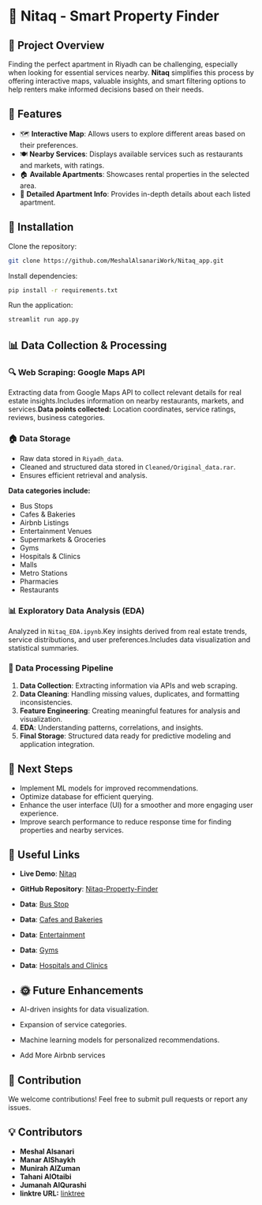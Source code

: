 # 🏡 Nitaq - Smart Property Finder

## 📌 Project Overview

Finding the perfect apartment in Riyadh can be challenging, especially when looking for essential services nearby. **Nitaq** simplifies this process by offering interactive maps, valuable insights, and smart filtering options to help renters make informed decisions based on their needs.

## 🚀 Features

- 🗺 **Interactive Map**: Allows users to explore different areas based on their preferences.
- 🍽 **Nearby Services**: Displays available services such as restaurants and markets, with ratings.
- 🏠 **Available Apartments**: Showcases rental properties in the selected area.
- 📝 **Detailed Apartment Info**: Provides in-depth details about each listed apartment.

## 🔧 Installation

Clone the repository:

```bash
git clone https://github.com/MeshalAlsanariWork/Nitaq_app.git
```

Install dependencies:

```bash
pip install -r requirements.txt
```

Run the application:

```bash
streamlit run app.py
```

## 📊 Data Collection & Processing

### 🔍 Web Scraping: Google Maps API

Extracting data from Google Maps API to collect relevant details for real estate insights.Includes information on nearby restaurants, markets, and services.**Data points collected:** Location coordinates, service ratings, reviews, business categories.

### 🏠 Data Storage

- Raw data stored in `Riyadh_data`.
- Cleaned and structured data stored in `Cleaned/Original_data.rar`.
- Ensures efficient retrieval and analysis.

**Data categories include:**

- Bus Stops
- Cafes & Bakeries
- Airbnb Listings
- Entertainment Venues
- Supermarkets & Groceries
- Gyms
- Hospitals & Clinics
- Malls
- Metro Stations
- Pharmacies
- Restaurants

### 📊 Exploratory Data Analysis (EDA)

Analyzed in `Nitaq_EDA.ipynb`.Key insights derived from real estate trends, service distributions, and user preferences.Includes data visualization and statistical summaries.

### 🧪 Data Processing Pipeline

1. **Data Collection**: Extracting information via APIs and web scraping.
2. **Data Cleaning**: Handling missing values, duplicates, and formatting inconsistencies.
3. **Feature Engineering**: Creating meaningful features for analysis and visualization.
4. **EDA**: Understanding patterns, correlations, and insights.
5. **Final Storage**: Structured data ready for predictive modeling and application integration.

## 🚀 Next Steps

- Implement ML models for improved recommendations.
- Optimize database for efficient querying.
- Enhance the user interface (UI) for a smoother and more engaging user experience.
- Improve search performance to reduce response time for finding properties and nearby services.

## 🔗 Useful Links

- **Live Demo**: [Nitaq](https://nitaq-app-demo.streamlit.app)
- **GitHub Repository**: [Nitaq-Property-Finder](https://github.com/MeshalAlsanariWork/Nitaq_app)
- **Data**: [Bus Stop](https://www.kaggle.com/datasets/meshalalsanari/riyadh-bus-stop-stations/data)
- **Data**: [Cafes and Bakeries](https://www.kaggle.com/datasets/meshalalsanari/riyadh-cafes-and-bakeries-data)
- **Data**: [Entertainment](https://www.kaggle.com/datasets/meshalalsanari/riyadh-entertainment)
- **Data**: [Gyms](https://www.kaggle.com/datasets/meshalalsanari/riyadh-gyms-1-7k)
- **Data**: [Hospitals and Clinics](https://www.kaggle.com/datasets/meshalalsanari/riyadh-hospitals-and-clinics-719/data)


- ## 🌞 Future Enhancements

- AI-driven insights for data visualization.
- Expansion of service categories.
- Machine learning models for personalized recommendations.
- Add More Airbnb services 

## 🤝 Contribution

We welcome contributions! Feel free to submit pull requests or report any issues.

## 💡 Contributors

- **Meshal Alsanari**
- **Manar AlShaykh**
- **Munirah AlZuman**
- **Tahani AlOtaibi**
- **Jumanah AlQurashi**
- **linktre URL:** [linktree](https://linktr.ee/Netaq)

